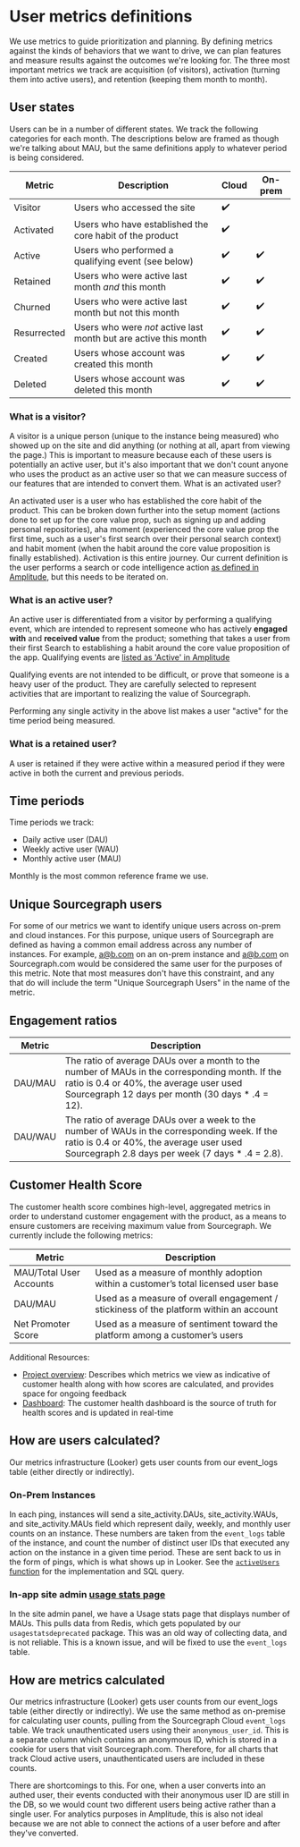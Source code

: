 # User metrics definitions

We use metrics to guide prioritization and planning. By defining metrics against the kinds of behaviors that we want to drive, we can plan features and measure results against the outcomes we're looking for. The three most important metrics we track are acquisition (of visitors), activation (turning them into active users), and retention (keeping them month to month).

## User states

Users can be in a number of different states. We track the following categories for each month. The descriptions below are framed as though we're talking about MAU, but the same definitions apply to whatever period is being considered.

| Metric      | Description                                                      | Cloud | On-prem |
| ----------- | ---------------------------------------------------------------- | ----- | ------- |
| Visitor     | Users who accessed the site                                      | ✔️    |         |
| Activated   | Users who have established the core habit of the product         | ✔️    |         |
| Active      | Users who performed a qualifying event (see below)               | ✔️    | ✔️      |
| Retained    | Users who were active last month _and_ this month                | ✔️    | ✔️      |
| Churned     | Users who were active last month but not this month              | ✔️    | ✔️      |
| Resurrected | Users who were _not_ active last month but are active this month | ✔️    | ✔️      |
| Created     | Users whose account was created this month                       | ✔️    | ✔️      |
| Deleted     | Users whose account was deleted this month                       | ✔️    | ✔️      |

### What is a visitor?

A visitor is a unique person (unique to the instance being measured) who showed up on the site and did anything (or nothing at all, apart from viewing the page.) This is important to measure because each of these users is potentially an active user, but it's also important that we don't count anyone who uses the product as an active user so that we can measure success of our features that are intended to convert them.
What is an activated user?

An activated user is a user who has established the core habit of the product. This can be broken down further into the setup moment (actions done to set up for the core value prop, such as signing up and adding personal repositories), aha moment (experienced the core value prop the first time, such as a user's first search over their personal search context) and habit moment (when the habit around the core value proposition is finally established). Activation is this entire journey. Our current definition is the user performs a search or code intelligence action [as defined in Amplitude](https://analytics.amplitude.com/sourcegraph/govern/project/333976/events?filter=all&event=ce%3ABecome%20active), but this needs to be iterated on.

### What is an active user?

An active user is differentiated from a visitor by performing a qualifying event, which are intended to represent someone who has actively **engaged with** and **received value** from the product; something that takes a user from their first Search to establishing a habit around the core value proposition of the app. Qualifying events are [listed as 'Active' in Amplitude](https://analytics.amplitude.com/sourcegraph/govern/project/333976/events?filter=live)

Qualifying events are not intended to be difficult, or prove that someone is a heavy user of the product. They are carefully selected to represent activities that are important to realizing the value of Sourcegraph.

Performing any single activity in the above list makes a user "active" for the time period being measured.

### What is a retained user?

A user is retained if they were active within a measured period if they were active in both the current and previous periods.

## Time periods

Time periods we track:

- Daily active user (DAU)
- Weekly active user (WAU)
- Monthly active user (MAU)

Monthly is the most common reference frame we use.

## Unique Sourcegraph users

For some of our metrics we want to identify unique users across on-prem and cloud instances. For this purpose, unique users of Sourcegraph are defined as having a common email address across any number of instances. For example, a@b.com on an on-prem instance and a@b.com on Sourcegraph.com would be considered the same user for the purposes of this metric. Note that most measures don't have this constraint, and any that do will include the term "Unique Sourcegraph Users" in the name of the metric.

## Engagement ratios

| Metric  | Description                                                                                                                                                                                    |
| ------- | ---------------------------------------------------------------------------------------------------------------------------------------------------------------------------------------------- |
| DAU/MAU | The ratio of average DAUs over a month to the number of MAUs in the corresponding month. If the ratio is 0.4 or 40%, the average user used Sourcegraph 12 days per month (30 days \* .4 = 12). |
| DAU/WAU | The ratio of average DAUs over a week to the number of WAUs in the corresponding week. If the ratio is 0.4 or 40%, the average user used Sourcegraph 2.8 days per week (7 days \* .4 = 2.8).   |

## Customer Health Score

The customer health score combines high-level, aggregated metrics in order to understand customer engagement with the product, as a means to ensure customers are receiving maximum value from Sourcegraph. We currently include the following metrics:

| Metric                  | Description                                                                            |
| ----------------------- | -------------------------------------------------------------------------------------- |
| MAU/Total User Accounts | Used as a measure of monthly adoption within a customer’s total licensed user base     |
| DAU/MAU                 | Used as a measure of overall engagement / stickiness of the platform within an account |
| Net Promoter Score      | Used as a measure of sentiment toward the platform among a customer’s users            |

Additional Resources:

- [Project overview](https://docs.google.com/spreadsheets/d/1D2CJoVdkbXsBwVjgNDziGXBanWBfVhoVs6_kDBRStfA/edit#gid=1229546656): Describes which metrics we view as indicative of customer health along with how scores are calculated, and provides space for ongoing feedback
- [Dashboard](https://sourcegraph.looker.com/dashboards-next/179?Customer%20Engineer=&Account%20Executive=&Unique%20Server%20ID=&Region=): The customer health dashboard is the source of truth for health scores and is updated in real-time

## How are users calculated?

Our metrics infrastructure (Looker) gets user counts from our event_logs table (either directly or indirectly).

### On-Prem Instances

In each ping, instances will send a site_activity.DAUs, site_activity.WAUs, and site_activity.MAUs field which represent daily, weekly, and monthly user counts on an instance. These numbers are taken from the `event_logs` table of the instance, and count the number of distinct user IDs that executed any action on the instance in a given time period. These are sent back to us in the form of pings, which is what shows up in Looker. See the [`activeUsers` function](https://sourcegraph.com/search?q=context:global+repo:%5Egithub%5C.com/sourcegraph/sourcegraph%24%407eeeb9b+func+activeUsers&patternType=literal) for the implementation and SQL query.

### In-app site admin [usage stats page](https://sourcegraph.com/site-admin/usage-statistics)

In the site admin panel, we have a Usage stats page that displays number of MAUs. This pulls data from Redis, which gets populated by our `usagestatsdeprecated` package. This was an old way of collecting data, and is not reliable. This is a known issue, and will be fixed to use the `event_logs` table.

## How are metrics calculated

Our metrics infrastructure (Looker) gets user counts from our event_logs table (either directly or indirectly). We use the same method as on-premise for calculating user counts, pulling from the Sourcegraph Cloud `event_logs` table. We track unauthenticated users using their `anonymous_user_id`. This is a separate column which contains an anonymous ID, which is stored in a cookie for users that visit Sourcegraph.com. Therefore, for all charts that track Cloud active users, unauthenticated users are included in these counts.

There are shortcomings to this. For one, when a user converts into an authed user, their events conducted with their anonymous user ID are still in the DB, so we would count two different users being active rather than a single user. For analytics purposes in Amplitude, this is also not ideal because we are not able to connect the actions of a user before and after they've converted.
